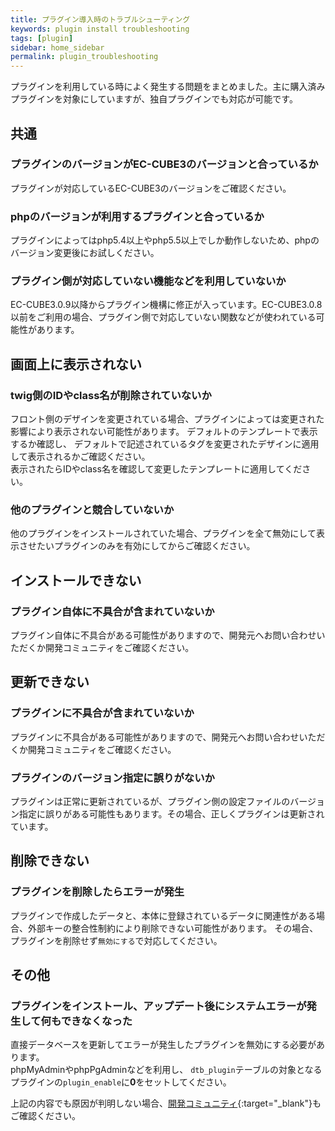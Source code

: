 ```yaml
---
title: プラグイン導入時のトラブルシューティング
keywords: plugin install troubleshooting
tags: [plugin]
sidebar: home_sidebar
permalink: plugin_troubleshooting
---
```


プラグインを利用している時によく発生する問題をまとめました。主に購入済みプラグインを対象にしていますが、独自プラグインでも対応が可能です。

## 共通

### プラグインのバージョンがEC-CUBE3のバージョンと合っているか

プラグインが対応しているEC-CUBE3のバージョンをご確認ください。

### phpのバージョンが利用するプラグインと合っているか

プラグインによってはphp5.4以上やphp5.5以上でしか動作しないため、phpのバージョン変更後にお試しください。

### プラグイン側が対応していない機能などを利用していないか

EC-CUBE3.0.9以降からプラグイン機構に修正が入っています。EC-CUBE3.0.8以前をご利用の場合、プラグイン側で対応していない関数などが使われている可能性があります。


## 画面上に表示されない

### twig側のIDやclass名が削除されていないか

フロント側のデザインを変更されている場合、プラグインによっては変更された影響により表示されない可能性があります。
デフォルトのテンプレートで表示するか確認し、
デフォルトで記述されているタグを変更されたデザインに適用して表示されるかご確認ください。  
表示されたらIDやclass名を確認して変更したテンプレートに適用してください。


### 他のプラグインと競合していないか

他のプラグインをインストールされていた場合、プラグインを全て無効にして表示させたいプラグインのみを有効にしてからご確認ください。

## インストールできない

### プラグイン自体に不具合が含まれていないか

プラグイン自体に不具合がある可能性がありますので、開発元へお問い合わせいただくか開発コミュニティをご確認ください。

## 更新できない

### プラグインに不具合が含まれていないか

プラグインに不具合がある可能性がありますので、開発元へお問い合わせいただくか開発コミュニティをご確認ください。

### プラグインのバージョン指定に誤りがないか

プラグインは正常に更新されているが、プラグイン側の設定ファイルのバージョン指定に誤りがある可能性もあります。その場合、正しくプラグインは更新されています。

## 削除できない

### プラグインを削除したらエラーが発生

プラグインで作成したデータと、本体に登録されているデータに関連性がある場合、外部キーの整合性制約により削除できない可能性があります。
その場合、プラグインを削除せず`無効にする`で対応してください。


## その他

### プラグインをインストール、アップデート後にシステムエラーが発生して何もできなくなった

直接データベースを更新してエラーが発生したプラグインを無効にする必要があります。  
phpMyAdminやphpPgAdminなどを利用し、
`dtb_plugin`テーブルの対象となるプラグインの`plugin_enable`に**0**をセットしてください。



上記の内容でも原因が判明しない場合、[開発コミュニティ](https://xoops.ec-cube.net){:target="_blank"}もご確認ください。
